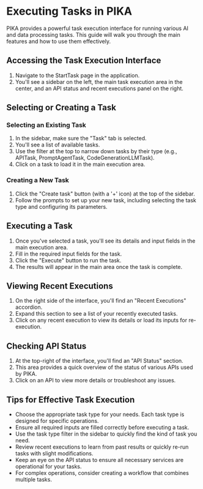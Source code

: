 # Executing Tasks in PIKA

PIKA provides a powerful task execution interface for running various AI and data processing tasks. This guide will walk you through the main features and how to use them effectively.

## Accessing the Task Execution Interface

1. Navigate to the StartTask page in the application.
2. You'll see a sidebar on the left, the main task execution area in the center, and an API status and recent executions panel on the right.

## Selecting or Creating a Task

### Selecting an Existing Task
1. In the sidebar, make sure the "Task" tab is selected.
2. You'll see a list of available tasks.
3. Use the filter at the top to narrow down tasks by their type (e.g., APITask, PromptAgentTask, CodeGenerationLLMTask).
4. Click on a task to load it in the main execution area.

### Creating a New Task
1. Click the "Create task" button (with a '+' icon) at the top of the sidebar.
2. Follow the prompts to set up your new task, including selecting the task type and configuring its parameters.

## Executing a Task

1. Once you've selected a task, you'll see its details and input fields in the main execution area.
2. Fill in the required input fields for the task.
3. Click the "Execute" button to run the task.
4. The results will appear in the main area once the task is complete.

## Viewing Recent Executions

1. On the right side of the interface, you'll find an "Recent Executions" accordion.
2. Expand this section to see a list of your recently executed tasks.
3. Click on any recent execution to view its details or load its inputs for re-execution.

## Checking API Status

1. At the top-right of the interface, you'll find an "API Status" section.
2. This area provides a quick overview of the status of various APIs used by PIKA.
3. Click on an API to view more details or troubleshoot any issues.

## Tips for Effective Task Execution

- Choose the appropriate task type for your needs. Each task type is designed for specific operations.
- Ensure all required inputs are filled correctly before executing a task.
- Use the task type filter in the sidebar to quickly find the kind of task you need.
- Review recent executions to learn from past results or quickly re-run tasks with slight modifications.
- Keep an eye on the API status to ensure all necessary services are operational for your tasks.
- For complex operations, consider creating a workflow that combines multiple tasks.